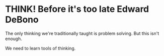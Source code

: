 ﻿# THINK! Before it's too late Edward DeBono

The only thinking we're traditionally taught is problem solving. But this isn't enough.

We need to learn tools of thinking.
